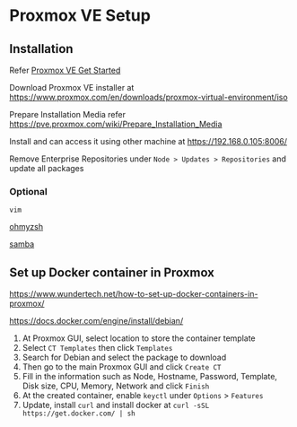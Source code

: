 # Proxmox VE Setup

## Installation

Refer [Proxmox VE Get Started](https://www.proxmox.com/en/proxmox-virtual-environment/get-started)

Download Proxmox VE installer at https://www.proxmox.com/en/downloads/proxmox-virtual-environment/iso

Prepare Installation Media refer https://pve.proxmox.com/wiki/Prepare_Installation_Media

Install and can access it using other machine at https://192.168.0.105:8006/

Remove Enterprise Repositories under `Node > Updates > Repositories` and update all packages

### Optional

`vim`

[ohmyzsh](https://gist.githubusercontent.com/4mirul/bebad82a1dfdb10ef1ceb9c4b379d376/raw/2999ce2260b7998f0d2c6a2dba9cdbd206f59b31/ohmyzsh-and-notes.md)

[samba](https://gist.githubusercontent.com/4mirul/bebad82a1dfdb10ef1ceb9c4b379d376/raw/68bebb2b2492db81615b952ace6dad6a7229e21a/debian11-and-samba.md)

## Set up Docker container in Proxmox

https://www.wundertech.net/how-to-set-up-docker-containers-in-proxmox/

https://docs.docker.com/engine/install/debian/

1. At Proxmox GUI, select location to store the container template
2. Select `CT Templates` then click `Templates`
3. Search for Debian and select the package to download
4. Then go to the main Proxmox GUI and click `Create CT`
5. Fill in the information such as Node, Hostname, Password, Template, Disk size, CPU, Memory, Network and click `Finish`
6. At the created container, enable `keyctl` under `Options` > `Features`
7. Update, install `curl` and install docker at `curl -sSL https://get.docker.com/ | sh`
